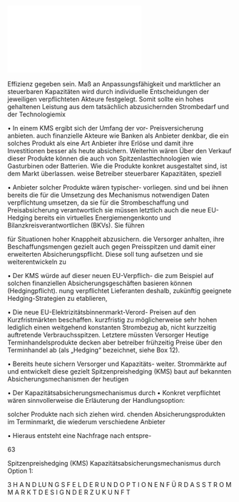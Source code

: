 ![./pages/page65.pdf](../assets/./pages/page65.pdf)




Effizienz gegeben sein.
Maß an Anpassungsfähigkeit und marktlicher
an steuerbaren Kapazitäten wird durch individuelle Entscheidungen der jeweiligen verpflichteten Akteure festgelegt. Somit sollte ein hohes
gehaltenen Leistung aus dem tatsächlich abzusichernden Strombedarf und der Technologiemix

• In einem KMS ergibt sich der Umfang der vor-
Preisversicherung anbieten.
auch finanzielle Akteure wie Banken als Anbieter denkbar, die ein solches Produkt als eine Art
Anbieter ihre Erlöse und damit ihre Investitionen besser als heute absichern. Weiterhin wären
Über den Verkauf dieser Produkte können die
auch von Spitzenlasttechnologien wie Gasturbinen oder Batterien. Wie die Produkte konkret ausgestaltet sind, ist dem Markt überlassen.
weise Betreiber steuerbarer Kapazitäten, speziell

• Anbieter solcher Produkte wären typischer-
vorliegen.
sind und bei ihnen bereits die für die Umsetzung des Mechanismus notwendigen Daten
verpflichtung umsetzen, da sie für die Strombeschaffung und Preisabsicherung verantwort­lich
sie müssen letztlich auch die neue EU-Hedging­
bereits ein virtuelles Energiemengenkonto und
Bilanzkreisverantwortlichen (BKVs). Sie führen

für Situationen hoher Knappheit abzusichern.
die Versorger anhalten, ihre Beschaffungsmengen gezielt auch gegen Preisspitzen und damit
einer erweiterten Absicherungspflicht. Diese soll
tung aufsetzen und sie weiterentwickeln zu

• Der KMS würde auf dieser neuen EU-Verpflich-
die zum Beispiel auf solchen finanziellen Absicherungsgeschäften basieren können (Hedgingpflicht).
nung verpflichtet Lieferanten deshalb, zukünftig geeignete Hedging-Strategien zu etablieren,

• Die neue EU-Elektrizitätsbinnenmarkt-Verord-
Preisen auf den Kurzfristmärkten beschaffen.
kurzfristig zu möglicherweise sehr hohen
lediglich einen weitgehend konstanten Strombezug ab, nicht kurzzeitig auftretende Verbrauchsspitzen. Letztere müssten Versorger
Heutige Terminhandelsprodukte decken aber
betreiber frühzeitig Preise über den Terminhandel ab (als „Hedging“ bezeichnet, siehe Box 12).

• Bereits heute sichern Versorger und Kapazitäts-
weiter.
Strommärkte auf und entwickelt diese gezielt
Spitzenpreishedging (KMS) baut auf bekannten Absicherungsmechanismen der heutigen

• Der Kapazitätsabsicherungsmechanismus durch
• Konkret verpflichtet wären sinnvollerweise die
Erläuterung der Handlungsoption:

solcher Produkte nach sich ziehen wird.
chenden Absicherungsprodukten im Terminmarkt, die wiederum verschiedene Anbieter

• Hieraus entsteht eine Nachfrage nach entspre-

63

Spitzenpreishedging (KMS)
Kapazitätsabsicherungsmechanismus durch
Option 1:

3 H A N D LU N G S F E L D E R U N D O P T I O N E N F Ü R D A S S T R O M M A R K T D E S I G N D E R Z U K U N F T
